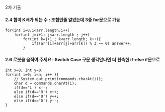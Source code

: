 2차 기출
<br>

#### 2.4 합이 K배가 되는 수 : 조합인줄 알았는데 3중 for문으로 가능

	for(int i=0;i<arr.length;i++)
		for(int j=i+1; j<arr.length ; j++)
			for(int k=j+1 ; k<arr.length; k++){
				if((arr[i]+arr[j]+arr[k]) % 3 == 0) answer++;
			}

#### 2.6 로봇을 움직여 주세요 : Switch Case 구문 생각안나면 더 친숙한 if-else if문으로

	int x=0; int y=0;
	for(int i=0; i<n; i++ ){
		// System.out.print(commands.charAt(i));
		char d = commands.charAt(i);
		if(d=='L') x--;
		else if(d=='R') x++;
		else if(d=='U') y++;
		else if(d=='D') y--;
	}
